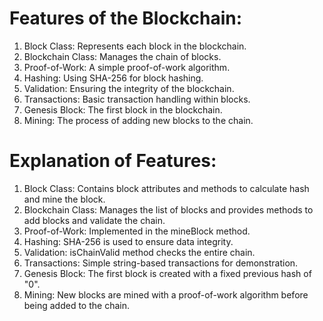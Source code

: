 # Features of the Blockchain:
1. Block Class: Represents each block in the blockchain.
2. Blockchain Class: Manages the chain of blocks.
3. Proof-of-Work: A simple proof-of-work algorithm.
4. Hashing: Using SHA-256 for block hashing.
5. Validation: Ensuring the integrity of the blockchain.
6. Transactions: Basic transaction handling within blocks.
7. Genesis Block: The first block in the blockchain.
8. Mining: The process of adding new blocks to the chain.


# Explanation of Features:
1. Block Class: Contains block attributes and methods to calculate hash and mine the block.
2. Blockchain Class: Manages the list of blocks and provides methods to add blocks and validate the chain.
3. Proof-of-Work: Implemented in the mineBlock method.
4. Hashing: SHA-256 is used to ensure data integrity.
5. Validation: isChainValid method checks the entire chain.
6. Transactions: Simple string-based transactions for demonstration.
7. Genesis Block: The first block is created with a fixed previous hash of "0".
8. Mining: New blocks are mined with a proof-of-work algorithm before being added to the chain.
